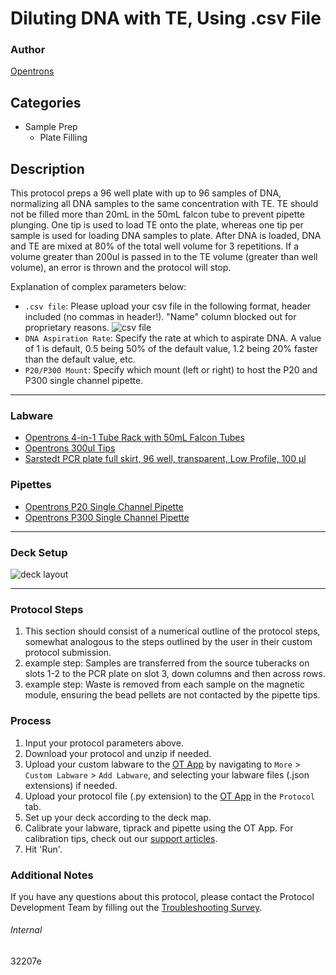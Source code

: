 # Diluting DNA with TE, Using .csv File

### Author
[Opentrons](https://opentrons.com/)

## Categories
* Sample Prep
	* Plate Filling

## Description
This protocol preps a 96 well plate with up to 96 samples of DNA, normalizing all DNA samples to the same concentration with TE. TE should not be filled more than 20mL in the 50mL falcon tube to prevent pipette plunging. One tip is used to load TE onto the plate, whereas one tip per sample is used for loading DNA samples to plate. After DNA is loaded, DNA and TE are mixed at 80% of the total well volume for 3 repetitions. If a volume greater than 200ul is passed in to the TE volume (greater than well volume), an error is thrown and the protocol will stop.  

Explanation of complex parameters below:
* `.csv file`: Please upload your csv file in the following format, header included (no commas in header!). "Name" column blocked out for proprietary reasons.
![csv file](https://opentrons-protocol-library-website.s3.amazonaws.com/custom-README-images/32207e/Screen+Shot+2022-04-07+at+9.46.56+AM.png)
* `DNA Aspiration Rate`: Specify the rate at which to aspirate DNA. A value of 1 is default, 0.5 being 50% of the default value, 1.2 being 20% faster than the default value, etc.
* `P20/P300 Mount`: Specify which mount (left or right) to host the P20 and P300 single channel pipette.

---

### Labware
* [Opentrons 4-in-1 Tube Rack with 50mL Falcon Tubes](https://shop.opentrons.com/4-in-1-tube-rack-set/)
* [Opentrons 300ul Tips](https://shop.opentrons.com/universal-filter-tips/)
* [Sarstedt PCR plate full skirt, 96 well, transparent, Low Profile, 100 µl](https://www.sarstedt.com/en/products/laboratory/pcr-molecular-biology/pcr-plates/product/72.1980/)

### Pipettes
* [Opentrons P20 Single Channel Pipette](https://shop.opentrons.com/single-channel-electronic-pipette-p20/)
* [Opentrons P300 Single Channel Pipette](https://shop.opentrons.com/single-channel-electronic-pipette-p20/)

---

### Deck Setup
![deck layout](https://opentrons-protocol-library-website.s3.amazonaws.com/custom-README-images/32207e/Screen+Shot+2022-04-04+at+4.30.03+PM.png)

---

### Protocol Steps
1. This section should consist of a numerical outline of the protocol steps, somewhat analogous to the steps outlined by the user in their custom protocol submission.
2. example step: Samples are transferred from the source tuberacks on slots 1-2 to the PCR plate on slot 3, down columns and then across rows.
3. example step: Waste is removed from each sample on the magnetic module, ensuring the bead pellets are not contacted by the pipette tips.

### Process
1. Input your protocol parameters above.
2. Download your protocol and unzip if needed.
3. Upload your custom labware to the [OT App](https://opentrons.com/ot-app) by navigating to `More` > `Custom Labware` > `Add Labware`, and selecting your labware files (.json extensions) if needed.
4. Upload your protocol file (.py extension) to the [OT App](https://opentrons.com/ot-app) in the `Protocol` tab.
5. Set up your deck according to the deck map.
6. Calibrate your labware, tiprack and pipette using the OT App. For calibration tips, check out our [support articles](https://support.opentrons.com/en/collections/1559720-guide-for-getting-started-with-the-ot-2).
7. Hit 'Run'.

### Additional Notes
If you have any questions about this protocol, please contact the Protocol Development Team by filling out the [Troubleshooting Survey](https://protocol-troubleshooting.paperform.co/).

###### Internal
32207e
